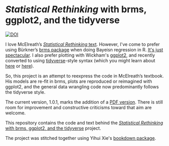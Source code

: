 # *Statistical Rethinking* with brms, ggplot2, and the tidyverse

[![DOI](https://zenodo.org/badge/DOI/10.5281/zenodo.2667787.svg)](https://doi.org/10.5281/zenodo.2667787)

I love McElreath’s [*Statistical Rethinking* text](http://xcelab.net/rm/statistical-rethinking/). However, I've come to prefer using Bürkner’s [brms package](https://github.com/paul-buerkner/brms) when doing Bayeisn regression in R. [It's just spectacular](http://andrewgelman.com/2017/01/10/r-packages-interfacing-stan-brms/). I also prefer plotting with Wickham's [ggplot2](https://cran.r-project.org/web/packages/ggplot2/index.html), and recently converted to using [tidyverse](https://www.tidyverse.org)-style syntax (which you might learn about [here](http://style.tidyverse.org) or [here](http://r4ds.had.co.nz/transform.html)).

So, this project is an attempt to reexpress the code in McElreath’s textbook. His models are re-fit in brms, plots are reproduced or reimagined with ggplot2, and the general data wrangling code now predominantly follows the tidyverse style.

The current version, 1.0.1, marks the addition of a [PDF version](https://github.com/ASKurz/Statistical_Rethinking_with_brms_ggplot2_and_the_tidyverse/blob/master/recoding_Statistical_Rethinking_1.0.1_PDF_version.pdf). There is still room for improvement and constructive criticisms toward that aim are welcome.

This repository contains the code and text behind the [*Statistical Rethinking* with brms, ggplot2, and the tidyverse](https://bookdown.org/connect/#/apps/1850/access)
project.

The project was stitched together using Yihui Xie's [bookdown package](https://github.com/rstudio/bookdown).

